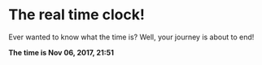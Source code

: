# The real time clock!

Ever wanted to know what the time is? Well, your journey is about to end!

**The time is Nov 06, 2017, 21:51**